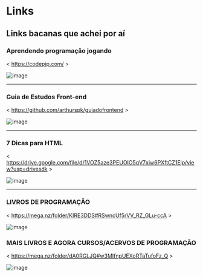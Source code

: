 # Links
## Links bacanas que achei por aí


### Aprendendo programação jogando

  < https://codepip.com/ >
  
![image](https://user-images.githubusercontent.com/101940943/160266520-e9bd2edb-397c-43ad-a5c6-90754255566c.png)

-----------------------------------------------------------

### Guia de Estudos Front-end

  < https://github.com/arthurspk/guiadofrontend >
  
![image](https://user-images.githubusercontent.com/101940943/160299742-ecd408f5-2f69-4ce8-a947-5f4f5a1a14da.png)

-----------------------------------------------------------

### 7 Dicas para HTML

  < https://drive.google.com/file/d/1VOZ5aze3PEUOIO5qV7xiw6PXftCZ1Ejp/view?usp=drivesdk > 
  
![image](https://user-images.githubusercontent.com/101940943/160299799-41b6e08a-fd4a-4680-83a0-2fc6085eeadb.png)

-----------------------------------------------------------
### LIVROS DE PROGRAMAÇÃO 

  < https://mega.nz/folder/KIRE3DDS#RSwncUf5rVV_RZ_GLu-ccA >
 
![image](https://user-images.githubusercontent.com/101940943/167020404-a122515b-ee56-4276-bdb0-c85dcc466b9c.png)

### MAIS LIVROS E AGORA CURSOS/ACERVOS DE PROGRAMAÇÃO
  < https://mega.nz/folder/dA0RGLJQ#w3MIfnpUEXoRTaTufoFz_Q >
 
![image](https://user-images.githubusercontent.com/101940943/167020710-1cda8649-ca49-4fc7-bc64-e8b61487b8ce.png)

